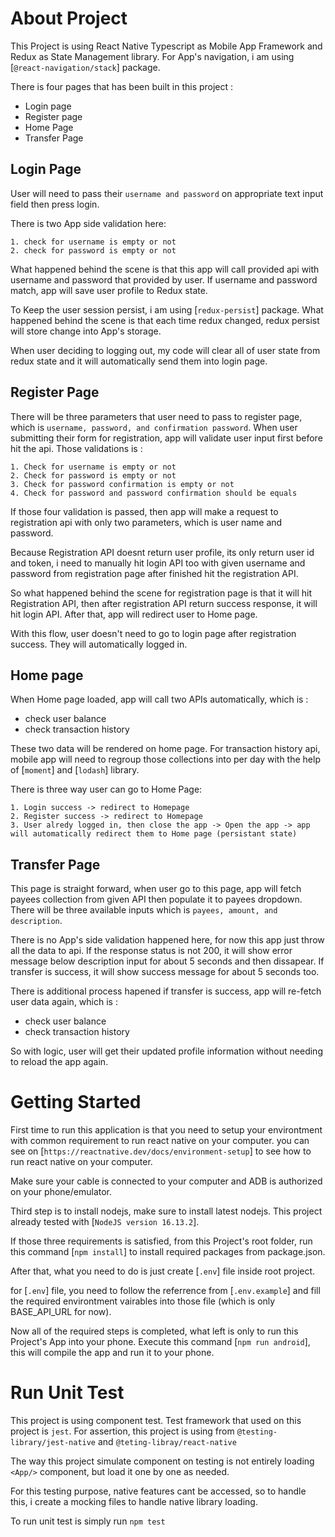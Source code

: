 # About Project
This Project is using React Native Typescript as Mobile App Framework and Redux as State Management library. For App's navigation, i am using [`@react-navigation/stack`] package.

There is four pages that has been built in this project :
* Login page
* Register page
* Home Page
* Transfer Page

## Login Page
User will need to pass their `username and password` on appropriate text input field then press login.

There is two App side validation here:
```
1. check for username is empty or not
2. check for password is empty or not
```

What happened behind the scene is that this app will call provided api with username and password that provided by user. If username and password match, app will save user profile to Redux state.

To Keep the user session persist, i am using [`redux-persist`] package. What happened behind the scene is that each time redux changed, redux persist will store change into App's storage.

When user deciding to logging out, my code will clear all of user state from redux state and it will automatically send them into login page.

## Register Page
There will be three parameters that user need to pass to register page, which is `username, password, and confirmation password`. When user submitting their form for registration, app will validate user input first before hit the api. Those validations is :
```
1. Check for username is empty or not
2. Check for password is empty or not
3. Check for password confirmation is empty or not
4. Check for password and password confirmation should be equals
```
If those four validation is passed, then app will make a request to registration api with only two parameters, which is user name and password.

Because Registration API doesnt return user profile, its only return user id and token, i need to manually hit login API too with given username and password from registration page after finished hit the registration API.

So what happened behind the scene for  registration page is that it will hit Registration API, then after registration API return success response, it will hit login API. After that, app will redirect user to Home page.

With this flow, user doesn't need to go to login page after registration success. They will automatically logged in.

## Home page
When Home page loaded, app will call two APIs automatically, which is :
* check user balance
* check transaction history

These two data will be rendered on home page. For transaction history api, mobile app will need to regroup those collections into per day with the help of [`moment`] and [`lodash`] library.

There is three way user can go to Home Page:
```
1. Login success -> redirect to Homepage
2. Register success -> redirect to Homepage
3. User alredy logged in, then close the app -> Open the app -> app will automatically redirect them to Home page (persistant state)
```

## Transfer Page
This page is straight forward, when user go to this page, app will fetch payees collection from given API then populate it to payees dropdown.
There will be three available inputs which is `payees, amount, and description`.


There is no App's side validation happened here, for now this app just throw all the data to api. If the response status is not 200, it will show error message below description input for about 5 seconds and then dissapear.
If transfer is success, it will show success message for about 5 seconds too.

There is additional process hapened if transfer is success, app will re-fetch user data again, which is :
* check user balance
* check transaction history

So with logic, user will get their updated profile information without needing to reload the app again.

# Getting Started
First time to run this application is that you need to setup your environtment with common requirement to run react native on your computer.
you can see on [`https://reactnative.dev/docs/environment-setup`] to see how to run react native on your computer.

Make sure your cable is connected to your computer and ADB is authorized on your phone/emulator.

Third step is to install nodejs, make sure to install latest nodejs. This project already tested with [`NodeJS version 16.13.2`].

If those three requirements is satisfied, from this Project's root folder, run this command [`npm install`] to install required packages from package.json.

After that, what you need to do is just create [`.env`] file inside root project.

for [`.env`] file, you need to follow the referrence from [`.env.example`] and fill the required environtment vairables into those file (which is only BASE_API_URL for now).

Now all of the required steps is completed, what left is only to run this Project's App into your phone. Execute this command [`npm run android`], this will compile the app and run it to your phone.

# Run Unit Test
This project is using component test. Test framework that used on this project is `jest`. For assertion, this project is using from `@testing-library/jest-native` and `@teting-libray/react-native`

The way this project simulate component on testing is not entirely loading `<App/>` component, but load it one by one as needed.

For this testing purpose, native features cant be accessed, so to handle this, i create a mocking files to handle native library loading.

To run unit test is simply run ``npm test``
